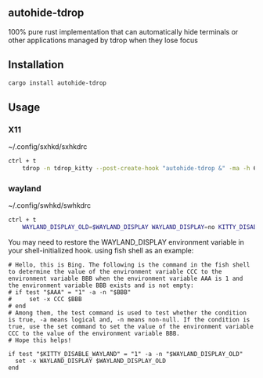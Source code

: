 ## autohide-tdrop

100% pure rust implementation that can automatically hide terminals or other applications managed by tdrop when they lose focus

## Installation

```zsh
cargo install autohide-tdrop
```

## Usage

### X11
~/.config/sxhkd/sxhkdrc
```zsh
ctrl + t
	tdrop -n tdrop_kitty --post-create-hook "autohide-tdrop &" -ma -h 60% -w 70% -x 15% -y 0 kitty --class=tdrop_kitty
```

### wayland 
~/.config/swhkd/swhkdrc
```zsh
ctrl + t
	WAYLAND_DISPLAY_OLD=$WAYLAND_DISPLAY WAYLAND_DISPLAY=no KITTY_DISABLE_WAYLAND=1 tdrop -n tdrop_terminal --post-create-hook "autohide-tdrop &" -mta -h 60% -w 70% -x 15% -y 0 kitty --class tdrop_terminal
```
You may need to restore the WAYLAND_DISPLAY environment variable in your shell-initialized hook.
using fish shell as an example:
```fish
# Hello, this is Bing. The following is the command in the fish shell to determine the value of the environment variable CCC to the environment variable BBB when the environment variable AAA is 1 and the environment variable BBB exists and is not empty:
# if test "$AAA" = "1" -a -n "$BBB"
#     set -x CCC $BBB
# end
# Among them, the test command is used to test whether the condition is true, -a means logical and, -n means non-null. If the condition is true, use the set command to set the value of the environment variable CCC to the value of the environment variable BBB.
# Hope this helps!

if test "$KITTY_DISABLE_WAYLAND" = "1" -a -n "$WAYLAND_DISPLAY_OLD"
  set -x WAYLAND_DISPLAY $WAYLAND_DISPLAY_OLD
end
```

